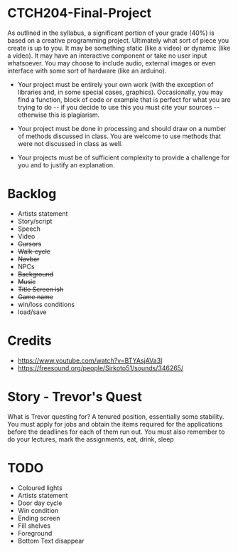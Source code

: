 # CTCH204-Final-Project

As outlined in the syllabus, a significant portion of your grade (40%) is based on a creative programming project. Ultimately what sort of piece you create is up to
you. It may be something static (like a video) or dynamic (like a video). It may have an interactive component or take no user input whatsoever. You may choose to include audio, external images or even interface with some sort of hardware (like an arduino).

- Your project must be entirely your own work (with the exception of libraries and, in some special cases, graphics). Occasionally, you may find a function, block of code or example that is perfect for what you are trying to do -- if you decide to use this you must cite your sources -- otherwise this is plagiarism.

- Your project must be done in processing and should draw on a number of methods discussed in class. You are welcome to use methods that were not discussed in class as well.

- Your projects must be of sufficient complexity to provide a challenge for you and to justify an explanation.

# Backlog

- Artists statement
- Story/script
- Speech
- Video
- ~~Cursors~~
- ~~Walk-cycle~~
- ~~Navbar~~
- NPCs
- ~~Background~~
- ~~Music~~
- ~~Title Screen ish~~
- ~~Game name~~
- win/loss conditions
- load/save

# Credits

- https://www.youtube.com/watch?v=BTYAsjAVa3I
- https://freesound.org/people/Sirkoto51/sounds/346265/

# Story - Trevor's Quest

What is Trevor questing for? A tenured position, essentially some stability. You must apply for jobs and obtain the items required for the applications before the deadlines for each of them run out. You must also remember to do your lectures, mark the assignments, eat, drink, sleep

# TODO

- Coloured lights
- Artists statement
- Door day cycle
- Win condition
- Ending screen
- Fill shelves
- Foreground
- Bottom Text disappear
